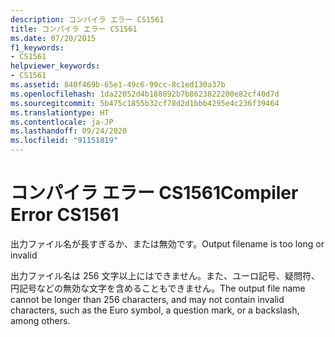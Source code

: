 ```yaml
---
description: コンパイラ エラー CS1561
title: コンパイラ エラー CS1561
ms.date: 07/20/2015
f1_keywords:
- CS1561
helpviewer_keywords:
- CS1561
ms.assetid: 840f469b-65e1-49c6-99cc-8c1ed130a37b
ms.openlocfilehash: 1da22052d4b188892b7b8623822200e82cf40d7d
ms.sourcegitcommit: 5b475c1855b32cf78d2d1bbb4295e4c236f39464
ms.translationtype: HT
ms.contentlocale: ja-JP
ms.lasthandoff: 09/24/2020
ms.locfileid: "91151819"
---
```

# <a name="compiler-error-cs1561"></a><span data-ttu-id="ccb06-103">コンパイラ エラー CS1561</span><span class="sxs-lookup"><span data-stu-id="ccb06-103">Compiler Error CS1561</span></span>

<span data-ttu-id="ccb06-104">出力ファイル名が長すぎるか、または無効です。</span><span class="sxs-lookup"><span data-stu-id="ccb06-104">Output filename is too long or invalid</span></span>  
  
 <span data-ttu-id="ccb06-105">出力ファイル名は 256 文字以上にはできません。また、ユーロ記号、疑問符、円記号などの無効な文字を含めることもできません。</span><span class="sxs-lookup"><span data-stu-id="ccb06-105">The output file name cannot be longer than 256 characters, and may not contain invalid characters, such as the Euro symbol, a question mark, or a backslash, among others.</span></span>
